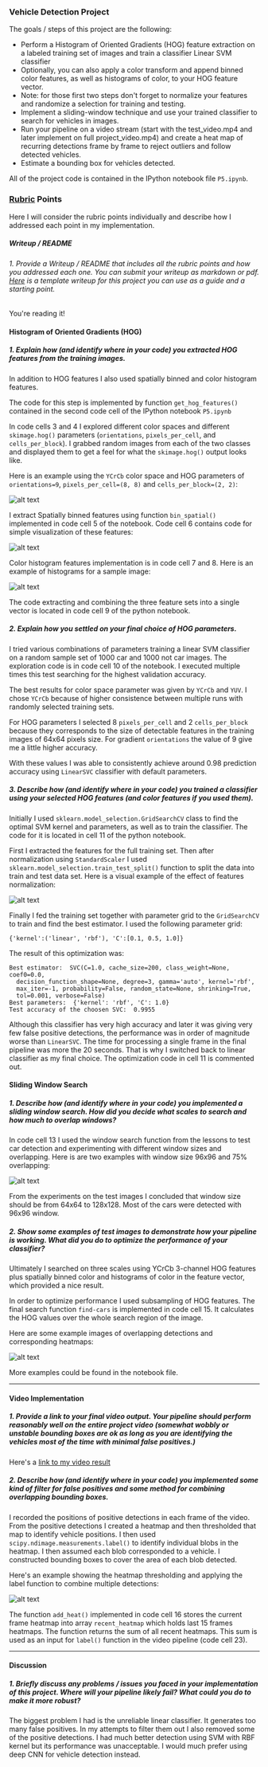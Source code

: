 
### **Vehicle Detection Project**

The goals / steps of this project are the following:

* Perform a Histogram of Oriented Gradients (HOG) feature extraction on a labeled training set of images and train a classifier Linear SVM classifier
* Optionally, you can also apply a color transform and append binned color features, as well as histograms of color, to your HOG feature vector.
* Note: for those first two steps don't forget to normalize your features and randomize a selection for training and testing.
* Implement a sliding-window technique and use your trained classifier to search for vehicles in images.
* Run your pipeline on a video stream (start with the test_video.mp4 and later implement on full project_video.mp4) and create a heat map of recurring detections frame by frame to reject outliers and follow detected vehicles.
* Estimate a bounding box for vehicles detected.

All of the project code is contained in the IPython notebook file `P5.ipynb`.

[//]: # (Image References)
[image1]: ./output_images/hog-visualization.png
[image2]: ./output_images/bin_spatial.png
[image3]: ./output_images/color-histogram.png
[image4]: ./output_images/feature-normalization.png
[image5]: ./output_images/sliding-window.png
[image6]: ./output_images/find-car-heat.png
[image7]: ./output_images/threshold.png
[video1]: ./video.mp4

### [Rubric](https://review.udacity.com/#!/rubrics/513/view) Points

Here I will consider the rubric points individually and describe how I addressed each point in my implementation.  

##### Writeup / README

###### 1. Provide a Writeup / README that includes all the rubric points and how you addressed each one.  You can submit your writeup as markdown or pdf.  [Here](https://github.com/udacity/CarND-Vehicle-Detection/blob/master/writeup_template.md) is a template writeup for this project you can use as a guide and a starting point.  

You're reading it!

#### Histogram of Oriented Gradients (HOG)

##### 1. Explain how (and identify where in your code) you extracted HOG features from the training images.

In addition to HOG features I also used spatially binned and color histogram features.

The code for this step is implemented by function `get_hog_features()` contained in the second code cell of the IPython notebook `P5.ipynb`

In code cells 3 and 4 I explored different color spaces and different `skimage.hog()` parameters (`orientations`, `pixels_per_cell`, and `cells_per_block`).  I grabbed random images from each of the two classes and displayed them to get a feel for what the `skimage.hog()` output looks like.

Here is an example using the `YCrCb` color space and HOG parameters of `orientations=9`, `pixels_per_cell=(8, 8)` and `cells_per_block=(2, 2)`:


![alt text][image1]

I extract Spatially binned features using function `bin_spatial()` implemented in code cell 5 of the notebook. Code cell 6 contains code for simple visualization of these features:

![alt text][image2]

Color histogram features implementation is in code cell 7 and 8. Here is an example of histograms for a sample image:

![alt text][image3]

The code extracting and combining the three feature sets into a single vector is located in code cell 9 of the python notebook.

##### 2. Explain how you settled on your final choice of HOG parameters.

I tried various combinations of parameters training a linear SVM classifier on a random sample set of 1000 car and 1000 not car images. The exploration code is in code cell 10 of the notebook. I executed multiple times this test searching for the highest validation accuracy.

The best results for color space parameter was given by `YCrCb` and `YUV`. I chose `YCrCb` because of higher consistence between multiple runs with randomly selected training sets.

For HOG parameters I selected 8 `pixels_per_cell` and 2 `cells_per_block` because they corresponds to the size of detectable features in the training images of 64x64 pixels size. For gradient `orientations` the value of 9 give me a little higher accuracy.

With these values I was able to consistently achieve around 0.98 prediction accuracy using `LinearSVC` classifier with default parameters.

##### 3. Describe how (and identify where in your code) you trained a classifier using your selected HOG features (and color features if you used them).

Initially I used `sklearn.model_selection.GridSearchCV` class to find the optimal SVM kernel and parameters, as well as to train the classifier. The code for it is located in cell 11 of the python notebook.

First I extracted the features for the full training set. Then after normalization using `StandardScaler` I used `sklearn.model_selection.train_test_split()` function to split the data into train and test data set. Here is a visual example of the effect of features normalization:

![alt text][image4]

Finally I fed the training set together with parameter grid to the `GridSearchCV` to train and find the best estimator. I used the following parameter grid:

`{'kernel':('linear', 'rbf'), 'C':[0.1, 0.5, 1.0]}`

The result of this optimization was:
```
Best estimator:  SVC(C=1.0, cache_size=200, class_weight=None, coef0=0.0,
  decision_function_shape=None, degree=3, gamma='auto', kernel='rbf',
  max_iter=-1, probability=False, random_state=None, shrinking=True,
  tol=0.001, verbose=False)
Best parameters:  {'kernel': 'rbf', 'C': 1.0}
Test accuracy of the choosen SVC:  0.9955
```
Although this classifier has very high accuracy and later it was giving very few false positive detections, the performance was in order of magnitude worse than `LinearSVC`. The time for processing a single frame in the final pipeline was more the 20 seconds. That is why I switched back to linear classifier as my final choice. The optimization code in cell 11 is commented out.

#### Sliding Window Search

##### 1. Describe how (and identify where in your code) you implemented a sliding window search.  How did you decide what scales to search and how much to overlap windows?

In code cell 13 I used the window search function from the lessons to test car detection and experimenting with different window sizes and overlapping. Here is are two examples with window size 96x96 and 75% overlapping:

![alt text][image5]

From the experiments on the test images I concluded that window size should be from 64x64 to 128x128. Most of the cars were detected with 96x96 window.

##### 2. Show some examples of test images to demonstrate how your pipeline is working.  What did you do to optimize the performance of your classifier?

Ultimately I searched on three scales using YCrCb 3-channel HOG features plus spatially binned color and histograms of color in the feature vector, which provided a nice result.

In order to optimize performance I used subsampling of HOG features. The final search function `find-cars` is implemented in code cell 15. It calculates the HOG values over the whole search region of the image.

Here are some example images of overlapping detections and corresponding heatmaps:

![alt text][image6]

More examples could be found in the notebook file.

---

#### Video Implementation

##### 1. Provide a link to your final video output.  Your pipeline should perform reasonably well on the entire project video (somewhat wobbly or unstable bounding boxes are ok as long as you are identifying the vehicles most of the time with minimal false positives.)
Here's a [link to my video result](./video.mp4)


##### 2. Describe how (and identify where in your code) you implemented some kind of filter for false positives and some method for combining overlapping bounding boxes.

I recorded the positions of positive detections in each frame of the video.  From the positive detections I created a heatmap and then thresholded that map to identify vehicle positions. I then used `scipy.ndimage.measurements.label()` to identify individual blobs in the heatmap.  I then assumed each blob corresponded to a vehicle.  I constructed bounding boxes to cover the area of each blob detected.  

Here's an example showing the heatmap thresholding and applying the label function to combine multiple detections:

![alt text][image7]

The function `add_heat()` implemented in code cell 16 stores the current frame heatmap into array `recent_heatmap` which holds last 15 frames heatmaps. The function returns the sum of all recent heatmaps. This sum is used as an input for `label()` function in the video pipeline (code cell 23).

---

#### Discussion

##### 1. Briefly discuss any problems / issues you faced in your implementation of this project.  Where will your pipeline likely fail?  What could you do to make it more robust?

The biggest problem I had is the unreliable linear classifier. It generates too many false positives. In my attempts to filter them out I also removed some of the positive detections. I had much better detection using SVM with RBF kernel but its performance was unacceptable. I would much prefer using deep CNN for vehicle detection instead.

